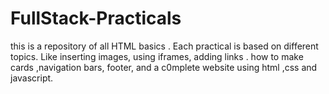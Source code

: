 # FullStack-Practicals
this is a repository of all HTML basics .
Each practical is based on different topics.
Like inserting images, using iframes, adding links .
how to make cards ,navigation bars, footer, and a c0mplete website using html ,css and javascript.

